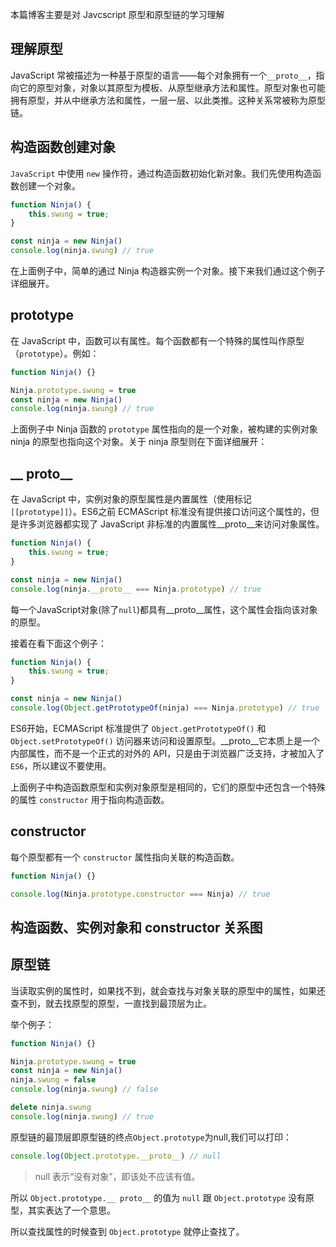 本篇博客主要是对 Javcscript 原型和原型链的学习理解

## 理解原型
JavaScript 常被描述为一种基于原型的语言——每个对象拥有一个`__proto__`，指向它的原型对象，对象以其原型为模板、从原型继承方法和属性。原型对象也可能拥有原型，并从中继承方法和属性，一层一层、以此类推。这种关系常被称为原型链。 

## 构造函数创建对象
`JavaScript` 中使用 `new` 操作符，通过构造函数初始化新对象。我们先使用构造函数创建一个对象。

```javascript
function Ninja() { 
    this.swung = true;
}

const ninja = new Ninja()
console.log(ninja.swung) // true
```
在上面例子中，简单的通过 Ninja 构造器实例一个对象。接下来我们通过这个例子详细展开。

## prototype
在 JavaScript 中，函数可以有属性。每个函数都有一个特殊的属性叫作原型（`prototype`）。例如：

```javascript
function Ninja() {}

Ninja.prototype.swung = true
const ninja = new Ninja()
console.log(ninja.swung) // true
```
上面例子中 Ninja 函数的 `prototype` 属性指向的是一个对象，被构建的实例对象 ninja 的原型也指向这个对象。关于 ninja 原型则在下面详细展开：

## __ proto__
在 JavaScript 中，实例对象的原型属性是内置属性（使用标记 `[[prototype]]`）。ES6之前 ECMAScript 标准没有提供接口访问这个属性的，但是许多浏览器都实现了 JavaScript 非标准的内置属性__proto__来访问对象属性。

```javascript
function Ninja() { 
    this.swung = true;
}

const ninja = new Ninja()
console.log(ninja.__proto__ === Ninja.prototype) // true
```
每一个JavaScript对象(除了`null`)都具有__proto__属性，这个属性会指向该对象的原型。

接着在看下面这个例子：

```javascript
function Ninja() { 
    this.swung = true;
}

const ninja = new Ninja()
console.log(Object.getPrototypeOf(ninja) === Ninja.prototype) // true
```
ES6开始，ECMAScript 标准提供了 `Object.getPrototypeOf()` 和 `Object.setPrototypeOf()` 访问器来访问和设置原型。__proto__它本质上是一个内部属性，而不是一个正式的对外的 API，只是由于浏览器广泛支持，才被加入了 `ES6`，所以建议不要使用。

上面例子中构造函数原型和实例对象原型是相同的，它们的原型中还包含一个特殊的属性 `constructor` 用于指向构造函数。
## constructor
每个原型都有一个 `constructor` 属性指向关联的构造函数。

```javascript
function Ninja() {}

console.log(Ninja.prototype.constructor === Ninja) // true
```

## 构造函数、实例对象和 constructor 关系图

## 原型链                                                                  

当读取实例的属性时，如果找不到，就会查找与对象关联的原型中的属性，如果还查不到，就去找原型的原型，一直找到最顶层为止。

举个例子：

```javascript
function Ninja() {}

Ninja.prototype.swung = true
const ninja = new Ninja()
ninja.swung = false
console.log(ninja.swung) // false

delete ninja.swung
console.log(ninja.swung) // true
```
原型链的最顶层即原型链的终点`Object.prototype`为null,我们可以打印：

```javascript
console.log(Object.prototype.__proto__) // null
```
> null 表示“没有对象”，即该处不应该有值。

所以 `Object.prototype.__ proto__` 的值为 `null` 跟 `Object.prototype` 没有原型，其实表达了一个意思。

所以查找属性的时候查到 `Object.prototype` 就停止查找了。
